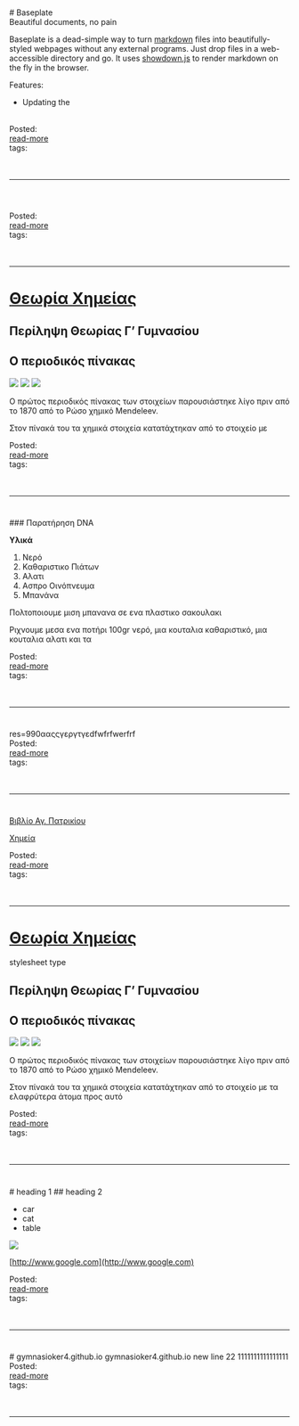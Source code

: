 

<h1><a class="readmorelink" href="gymnasioker4.github.io-master/lessons/baseplate/README.md"></a></h1>
# Baseplate

<div class="meta subtitle">
Beautiful documents, no pain
</div>

Baseplate is a dead-simple way to turn
[markdown](http://daringfireball.net/projects/markdown/) files into
beautifully-styled webpages without any external programs. Just drop files in a
web-accessible directory and go. It uses
[showdown.js](https://github.com/coreyti/showdown) to render markdown on the
fly in the browser.

Features:

* Updating the
<br>
<div class='readmore'>
Posted: <br>
<a class="readmorelink" href="gymnasioker4.github.io-master/lessons/baseplate/README.md">read-more</a><br>
tags: 
<br><br><br>
</div>
<hr>

<h1><a class="readmorelink" href="gymnasioker4.github.io-master/images2/readme.md"></a></h1>

<br>
<div class='readmore'>
Posted: <br>
<a class="readmorelink" href="gymnasioker4.github.io-master/images2/readme.md">read-more</a><br>
tags: 
<br><br><br>
</div>
<hr>

<h1><a class="readmorelink" href="gymnasioker4.github.io-master/eleni/cheG.md">Θεωρία Χημείας</a></h1>

<link rel=stylesheet type=text/css href='xblog.css'><meta http-equiv='Content-Type' content='text/html; charset=UTF-8'>

## Περίληψη Θεωρίας Γ’ Γυμνασίου

## O περιοδικός πίνακας

![](/hugo/admin/images/periodikos.jpg)
![](/hugo/admin/images/periodikos2.jpg)
![](/hugo/admin/images/periodikos3.jpg)

Ο πρώτος περιοδικός πίνακας των στοιχείων παρουσιάστηκε λίγο πριν από το 1870 από το Ρώσο χημικό Mendeleev.

Στον πίνακά του τα χημικά στοιχεία κατατάχτηκαν από το στοιχείο με
<br>
<div class='readmore'>
Posted: <br>
<a class="readmorelink" href="gymnasioker4.github.io-master/eleni/cheG.md">read-more</a><br>
tags: 
<br><br><br>
</div>
<hr>

<h1><a class="readmorelink" href="gymnasioker4.github.io-master/ain/πειραματαβιολογιας.md"></a></h1>
### Παρατήρηση DNA

**Υλικά**  
1. Νερό  
2. Καθαριστικο Πιάτων  
3. Αλατι  
4. Ασπρο Οινόπνευμα  
5. Μπανάνα

Πολτοποιουμε μιση μπανανα σε ενα πλαστικο σακουλακι

Ριχνουμε μεσα ενα ποτήρι 100gr  νερό, μια κουταλια καθαριστικό, μια κουταλια αλατι και τα
<br>
<div class='readmore'>
Posted: <br>
<a class="readmorelink" href="gymnasioker4.github.io-master/ain/πειραματαβιολογιας.md">read-more</a><br>
tags: 
<br><br><br>
</div>
<hr>

<h1><a class="readmorelink" href="gymnasioker4.github.io-master/ain/w.md"></a></h1>
res=990ααςςγεργτγεdfwfrfwerfrf
<br>
<div class='readmore'>
Posted: <br>
<a class="readmorelink" href="gymnasioker4.github.io-master/ain/w.md">read-more</a><br>
tags: 
<br><br><br>
</div>
<hr>

<h1><a class="readmorelink" href="gymnasioker4.github.io-master/ain/links.md"></a></h1>


[Βιβλίο Αγ. Πατρικίου](http://www.academia.edu/31990806/SAINTS_OF_BRITAIN_AND_IRELAND.pdf)

[Χημεία](http://molwave.chem.auth.gr/fabchem/?q=node/50)
<br>
<div class='readmore'>
Posted: <br>
<a class="readmorelink" href="gymnasioker4.github.io-master/ain/links.md">read-more</a><br>
tags: 
<br><br><br>
</div>
<hr>

<h1><a class="readmorelink" href="gymnasioker4.github.io-master/ain/cheG.md">Θεωρία Χημείας</a></h1>

stylesheet type

## Περίληψη Θεωρίας Γ’ Γυμνασίου

## O περιοδικός πίνακας

![](/hugo/admin/images/periodikos.jpg)
![](/hugo/admin/images/periodikos2.jpg)
![](/hugo/admin/images/periodikos3.jpg)

Ο πρώτος περιοδικός πίνακας των στοιχείων παρουσιάστηκε λίγο πριν από το 1870 από το Ρώσο χημικό Mendeleev.

Στον πίνακά του τα χημικά στοιχεία κατατάχτηκαν από το στοιχείο με τα ελαφρύτερα άτομα προς αυτό
<br>
<div class='readmore'>
Posted: <br>
<a class="readmorelink" href="gymnasioker4.github.io-master/ain/cheG.md">read-more</a><br>
tags: 
<br><br><br>
</div>
<hr>

<h1><a class="readmorelink" href="gymnasioker4.github.io-master/ain/09-06-2017vffvfeden6666.md"></a></h1>
# heading 1
## heading 2  

* car
* cat
* table  

![](/hugo/admin/img/metala2.jpg)    

[http://www.google.com](http://www.google.com)
<br>
<div class='readmore'>
Posted: <br>
<a class="readmorelink" href="gymnasioker4.github.io-master/ain/09-06-2017vffvfeden6666.md">read-more</a><br>
tags: 
<br><br><br>
</div>
<hr>

<h1><a class="readmorelink" href="gymnasioker4.github.io-master/README.md"></a></h1>
# gymnasioker4.github.io
gymnasioker4.github.io  
new line 22
1111111111111111
<br>
<div class='readmore'>
Posted: <br>
<a class="readmorelink" href="gymnasioker4.github.io-master/README.md">read-more</a><br>
tags: 
<br><br><br>
</div>
<hr>
